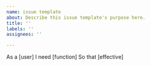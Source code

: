 ```yaml
---
name: issue template
about: Describe this issue template's purpose here.
title: ''
labels: ''
assignees: ''

---
```


As a [user]
I need [function]
So that [effective]
